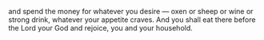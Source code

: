 and spend the money for whatever you desire — oxen or sheep or wine or strong drink, whatever your appetite craves. And you shall eat there before the Lord your God and rejoice, you and your household.
